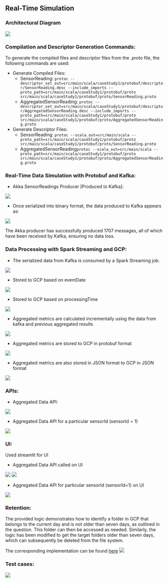## Real-Time Simulation

### Architectural Diagram
![](images/architecture.png)

### Compilation and Descriptor Generation Commands:
To generate the compiled files and descriptor files from the .proto file, the following commands are used:
- Generate Compiled Files:
    - SensorReading: ```protoc --descriptor_set_out=src/main/scala/caseStudy1/protobuf/descriptor/SensorReading.desc --include_imports --proto_path=src/main/scala/caseStudy1/protobuf/proto src/main/scala/caseStudy1/protobuf/proto/SensorReading.proto```
    - AggregatedSensorReading: ```protoc --descriptor_set_out=src/main/scala/caseStudy1/protobuf/descriptor/AggregatedSensorReading.desc --include_imports --proto_path=src/main/scala/caseStudy1/protobuf/proto src/main/scala/caseStudy1/protobuf/proto/AggregatedSensorReading.proto```
- Generate Descriptor Files:
  - SensorReading: ```protoc --scala_out=src/main/scala --proto_path=src/main/scala/caseStudy1/protobuf/proto src/main/scala/caseStudy1/protobuf/proto/SensorReading.proto```
  - AggregatedSensorReading```protoc --scala_out=src/main/scala --proto_path=src/main/scala/caseStudy1/protobuf/proto src/main/scala/caseStudy1/protobuf/proto/AggregatedSensorReading.proto```

### Real-Time Data Simulation with Protobuf and Kafka:
- Akka SensorReadings Producer [Produced to Kafka]:

![](images/sensorAkkaProducer.png)

- Once serialized into binary format, the data produced to Kafka appears as:

![](images/sensorKafkaConsole.png)

The Akka producer has successfully produced 1707 messages, all of which have been received by Kafka, ensuring no data loss. 

### Data Processing with Spark Streaming and GCP:
- The serialized data from Kafka is consumed by a Spark Streaming job.

![](images/sparkSensorReadings.png)

- Stored to GCP based on eventDate

![](images/eventTimeBasedRawDataGCP.png)

- Stored to GCP based on processingTime

![](images/processingTimeBasedRawDataGCP.png)

- Aggregated metrics are calculated incrementally using the data from kafka and previous aggregated results

![](images/aggregatedMetrics.png)

- Aggregated metrics are stored to GCP in protobuf format

![](images/aggregatedMetricsGCP.png)

- Aggregated metrics are also stored in JSON format to GCP in JSON format

![](images/aggregatedJSONGCP.png)

### APIs:

- Aggregated Data API:

![](images/aggDataAPI.png)

- Aggregated Data API for a particular sensorId (sensorId = 1)

![](images/sensorIdAPI.png)

### UI:
Used streamlit for UI

- Aggregated Data API called on UI

![](images/AggUI_1.png)
![](images/AggUI_2.png)

- Aggregated Data API for particular sensorId (sensorId=1) on UI

![](images/aggSensorIDUI.png)

### Retention:

The provided logic demonstrates how to identify a folder in GCP that belongs to the current day and is not older than seven days, as outlined in the question. This folder can then be accessed as needed.
Similarly, the logic has been modified to get the target folders older than seven days, which can subsequently be deleted from the file system.

The corresponding implementation can be found [here](retention/RetentionPolicy.scala)
![](images/RetentionPolicy.png)

### Test cases:
![](images/sampleTest.png)



